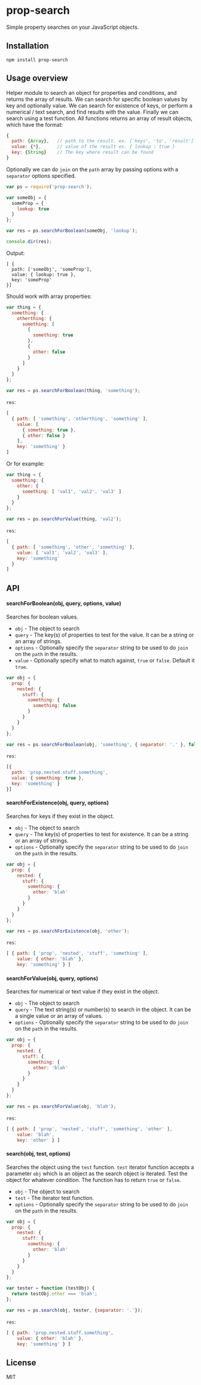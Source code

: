 # prop-search

Simple property searches on your JavaScript objects.

## Installation

`npm install prop-search`

## Usage overview

Helper module to search an object for properties and conditions, and returns the array of results.
We can search for specific boolean values by key and optionally value. We can search for existence of keys, or perform
a numerical / text search, and find results with the value. Finally we can search using a test function.
All functions returns an array of result objects, which have the format:

```js
{
  path: {Array},   // path to the result. ex. ['keys', 'to', 'result']
  value: {*},      // value of the result ex. { lookup : true }
  key: {String}    // The key where result can be found
}
```

Optionally we can do `join` on the `path` array by passing options with a `separator` options specified.

```js
var ps = require('prop-search');

var someObj = {
  someProp = {
    lookup: true
  }
};

var res = ps.searchForBoolean(someObj, 'lookup');

console.dir(res);
```

Output:

```
[ {
  path: ['someObj', 'someProp'],
  value: { lookup: true },
  key: 'someProp'
}]
```

Should work with array properties:

```js
var thing = {
  something: {
    otherthing: {
      something: [
        {
          something: true
        },
        {
          other: false
        }
      ]
    }
  }
};

var res = ps.searchForBoolean(thing, 'something');
```
`res`:
```js
[
  { path: [ 'something', 'otherthing', 'something' ],
    value: [
      { something: true },
      { other: false }
    ],
    key: 'something' }
]
```
Or for example:
```js
var thing = {
  something: {
    other: {
      something: [ 'val1', 'val2', 'val3' ]
    }
  }
};

var res = ps.searchForValue(thing, 'val2');
```
`res`:
```js
[
  { path: [ 'something', 'other', 'something' ],
    value: [ 'val1', 'val2', 'val3' ],
    key: 'something'
  }
]
```

## API

#### searchForBoolean(obj, query, options, value)

Searches for boolean values.

* `obj`     - The object to search
* `query`   - The key(s) of properties to test for the value. It can be a string or an array of strings.
* `options` - Optionally specify the `separator` string to be used to do `join` on the `path` in the results.
* `value`   - Optionally specify what to match against, `true` or `false`. Default it `true`.

```js
var obj = {
  prop: {
    nested: {
      stuff: {
        something: {
          something: false
        }
      }
    }
  }
};

var res = ps.searchForBoolean(obj, 'something', { separator: '.' }, false);
```
`res`:
```js
[{
  path: 'prop.nested.stuff.something',
  value: { something: true },
  key: 'something' }
}]
```

#### searchForExistence(obj, query, options)

Searches for keys if they exist in the object.

* `obj`     - The object to search
* `query`   - The key(s) of properties to test for existence. It can be a string or an array of strings.
* `options` - Optionally specify the `separator` string to be used to do `join` on the `path` in the results.

```js
var obj = {
  prop: {
    nested: {
      stuff: {
        something: {
          other: 'blah'
        }
      }
    }
  }
};

var res = ps.searchForExistence(obj, 'other');
```
`res`:
```js
[ { path: [ 'prop', 'nested', 'stuff', 'something' ],
    value: { other: 'blah' },
    key: 'something' } ]
```

#### searchForValue(obj, query, options)

Searches for numerical or text value if they exist in the object.

* `obj`     - The object to search
* `query`   - The text string(s) or number(s) to search in the object. It can be a single value or an array of values.
* `options` - Optionally specify the `separator` string to be used to do `join` on the `path` in the results.

```js
var obj = {
  prop: {
    nested: {
      stuff: {
        something: {
          other: 'blah'
        }
      }
    }
  }
};

var res = ps.searchForValue(obj, 'blah');
```
`res`:
```js
[ { path: [ 'prop', 'nested', 'stuff', 'something', 'other' ],
    value: 'blah',
    key: 'other' } ]
```

#### search(obj, test, options)

Searches the object using the `test` function. `test` iterator function accepts a parameter `obj` which is an object
as the search object is iterated. Test the object for whatever condition. The function has to return `true` or `false`.

* `obj`     - The object to search
* `test`    - The iterator test function.
* `options` - Optionally specify the `separator` string to be used to do `join` on the `path` in the results.

```js
var obj = {
  prop: {
    nested: {
      stuff: {
        something: {
          other: 'blah'
        }
      }
    }
  }
};

var tester = function (testObj) {
  return testObj.other === 'blah';
};

var res = ps.search(obj, tester, {separator: '.'});
```
`res`:
```js
[ { path: 'prop.nested.stuff.something',
    value: { other: 'blah' },
    key: 'something' } ]
```

## License

MIT